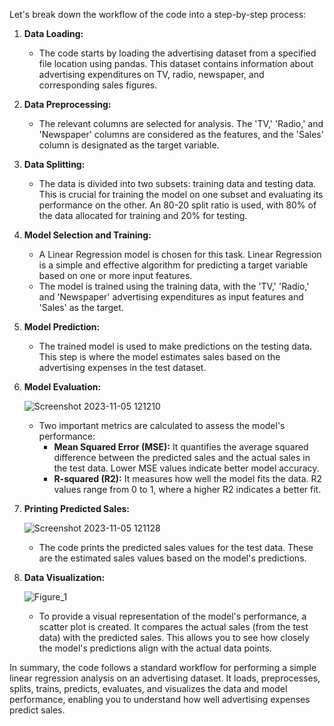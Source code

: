 Let's break down the workflow of the code into a step-by-step process:

1. **Data Loading:**
   - The code starts by loading the advertising dataset from a specified file location using pandas. This dataset contains information about advertising expenditures on TV, radio, newspaper, and corresponding sales figures.

2. **Data Preprocessing:**
   - The relevant columns are selected for analysis. The 'TV,' 'Radio,' and 'Newspaper' columns are considered as the features, and the 'Sales' column is designated as the target variable.
   
3. **Data Splitting:**
   - The data is divided into two subsets: training data and testing data. This is crucial for training the model on one subset and evaluating its performance on the other. An 80-20 split ratio is used, with 80% of the data allocated for training and 20% for testing.

4. **Model Selection and Training:**
   - A Linear Regression model is chosen for this task. Linear Regression is a simple and effective algorithm for predicting a target variable based on one or more input features.
   - The model is trained using the training data, with the 'TV,' 'Radio,' and 'Newspaper' advertising expenditures as input features and 'Sales' as the target.

5. **Model Prediction:**
   - The trained model is used to make predictions on the testing data. This step is where the model estimates sales based on the advertising expenses in the test dataset.

6. **Model Evaluation:**

   ![Screenshot 2023-11-05 121210](https://github.com/vr-jayashree5443/Sales-Prediction-using-Python/assets/128161257/16a062a4-6ed7-4cd1-86ea-6d115c769d99)

   - Two important metrics are calculated to assess the model's performance:
     - **Mean Squared Error (MSE):** It quantifies the average squared difference between the predicted sales and the actual sales in the test data. Lower MSE values indicate better model accuracy.
     - **R-squared (R2):** It measures how well the model fits the data. R2 values range from 0 to 1, where a higher R2 indicates a better fit.

8. **Printing Predicted Sales:**

   ![Screenshot 2023-11-05 121128](https://github.com/vr-jayashree5443/Sales-Prediction-using-Python/assets/128161257/ec8e6eb7-f7ee-439f-9c3e-816d992dac4d)


   - The code prints the predicted sales values for the test data. These are the estimated sales values based on the model's predictions.

9. **Data Visualization:**

    ![Figure_1](https://github.com/vr-jayashree5443/Sales-Prediction-using-Python/assets/128161257/05cddb45-61a7-4fa9-88d4-df95702bdce3)

   - To provide a visual representation of the model's performance, a scatter plot is created. It compares the actual sales (from the test data) with the predicted sales. This allows you to see how closely the model's predictions align with the actual data points.

In summary, the code follows a standard workflow for performing a simple linear regression analysis on an advertising dataset. It loads, preprocesses, splits, trains, predicts, evaluates, and visualizes the data and model performance, enabling you to understand how well advertising expenses predict sales.
